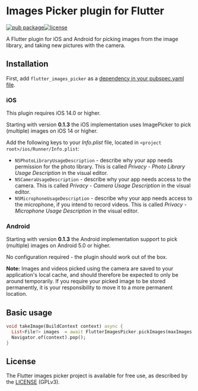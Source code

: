 # Images Picker plugin for Flutter

[![pub package](https://img.shields.io/badge/pub-0.1.2-blue)](https://pub.dev/packages/flutter_images_picker)[![license](https://img.shields.io/badge/license-GPLv3-brightgreen)](https://github.com/honvidan/flutter_images_picker/blob/main/LICENSE)


A Flutter plugin for iOS and Android for picking images from the image library,
and taking new pictures with the camera.

## Installation

First, add `flutter_images_picker` as a [dependency in your pubspec.yaml file](https://flutter.dev/docs/development/platform-integration/platform-channels).

### iOS

This plugin requires iOS 14.0 or higher.

Starting with version **0.1.3** the iOS implementation uses ImagePicker to pick (multiple) images on iOS 14 or higher.

Add the following keys to your _Info.plist_ file, located in `<project root>/ios/Runner/Info.plist`:

* `NSPhotoLibraryUsageDescription` - describe why your app needs permission for the photo library. This is called _Privacy - Photo Library Usage Description_ in the visual editor.
* `NSCameraUsageDescription` - describe why your app needs access to the camera. This is called _Privacy - Camera Usage Description_ in the visual editor.
* `NSMicrophoneUsageDescription` - describe why your app needs access to the microphone, if you intend to record videos. This is called _Privacy - Microphone Usage Description_ in the visual editor.

### Android

Starting with version **0.1.3** the Android implementation support to pick (multiple) images on Android 5.0 or higher.

No configuration required - the plugin should work out of the box.

**Note:** Images and videos picked using the camera are saved to your application's local cache, and should therefore be expected to only be around temporarily.
If you require your picked image to be stored permanently, it is your responsibility to move it to a more permanent location.

## Basic usage

```dart
void takeImage(BuildContext context) async {
  List<File?> images  = await FlutterImagesPicker.pickImages(maxImages: 5);
  Navigator.of(context).pop();
}
```

## License

The Flutter images picker project is available for free use, as described by the [LICENSE](https://github.com/honvidan/flutter_images_picker/blob/main/LICENSE) (GPLv3).
